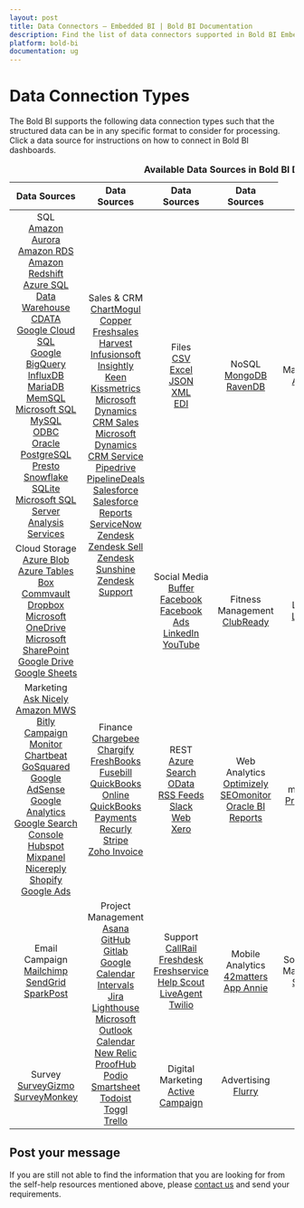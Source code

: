```yaml
---
layout: post
title: Data Connectors – Embedded BI | Bold BI Documentation
description: Find the list of data connectors supported in Bold BI Embedded. It includes files, databases, web-based data sources and more.
platform: bold-bi
documentation: ug
---
```


# Data Connection Types

The Bold BI supports the following data connection types such that the structured data can be in any specific format to consider for processing. Click a data source for instructions on how to connect in Bold BI dashboards.

<meta charset="utf-8"/>
<table>
  <caption style="font-size: 16px; font-weight: bold">
    Available Data Sources in Bold BI Dashboard
  </caption>
  <thead>
    <tr>
      <th scope="col">Data Sources</th>
      <th scope="col">Data Sources</th>
      <th scope="col">Data Sources</th>
      <th scope="col">Data Sources</th>
    </tr>
  </thead>
  <tbody>
    <tr>
        <td align="center"> SQL
            <br> <a href="/embedded-bi/working-with-data-source/data-connectors/amazon-aurora/"> Amazon Aurora</a>  
            <br> <a href="/embedded-bi/working-with-data-source/data-connectors/amazon-rds/"> Amazon RDS</a>
            <br> <a href="/embedded-bi/working-with-data-source/data-connectors/amazon-redshift/"> Amazon Redshift</a>
            <br> <a href="/embedded-bi/working-with-data-source/data-connectors/azure-sql-data-warehouse/"> Azure SQL Data Warehouse</a>
            <br> <a href="/embedded-bi/working-with-data-source/data-connectors/cdata/"> CDATA</a>
            <br> <a href="/embedded-bi/working-with-data-source/data-connectors/google-cloud-sql/"> Google Cloud SQL</a>            
            <br> <a href="/embedded-bi/working-with-data-source/data-connectors/google-bigquery/"> Google BigQuery</a>
            <br> <a href="/embedded-bi/working-with-data-source/data-connectors/influxdb/"> InfluxDB</a>
            <br> <a href="/embedded-bi/working-with-data-source/data-connectors/mariadb/"> MariaDB</a>
            <br> <a href="/embedded-bi/working-with-data-source/data-connectors/memsql/"> MemSQL</a>
            <br> <a href="/embedded-bi/working-with-data-source/data-connectors/sql-data-source/"> Microsoft SQL</a>
            <br> <a href="/embedded-bi/working-with-data-source/data-connectors/mysql/"> MySQL</a>
            <br> <a href="/embedded-bi/working-with-data-source/data-connectors/odbc/"> ODBC</a>
            <br> <a href="/embedded-bi/working-with-data-source/data-connectors/oracle/"> Oracle</a>
            <br> <a href="/embedded-bi/working-with-data-source/data-connectors/postgresql/"> PostgreSQL</a>
            <br> <a href="/embedded-bi/working-with-data-source/data-connectors/presto/"> Presto</a>
            <br> <a href="/embedded-bi/working-with-data-source/data-connectors/snowflake/"> Snowflake</a>  
            <br> <a href="/embedded-bi/working-with-data-source/data-connectors/sqlite/"> SQLite</a>          
            <br> <a href="/embedded-bi/working-with-data-source/data-connectors/ssas/"> Microsoft SQL Server Analysis Services</a>
        </td>
        <td align="center" rowspan="2"> Sales & CRM
            <br> <a href="/embedded-bi/working-with-data-source/data-connectors/chart-mogul/"> ChartMogul</a>
            <br> <a href="/embedded-bi/working-with-data-source/data-connectors/copper/"> Copper</a>
            <br> <a href="/embedded-bi/working-with-data-source/data-connectors/freshsales/"> Freshsales</a>
            <br> <a href="/embedded-bi/working-with-data-source/data-connectors/harvest/"> Harvest</a>
            <br> <a href="/embedded-bi/working-with-data-source/data-connectors/infusionsoft/"> Infusionsoft</a>
            <br> <a href="/embedded-bi/working-with-data-source/data-connectors/insightly/"> Insightly</a>
            <br> <a href="/embedded-bi/working-with-data-source/data-connectors/keen/"> Keen</a>
            <br> <a href="/embedded-bi/working-with-data-source/data-connectors/kissmetrics/"> Kissmetrics</a>
            <br> <a href="/embedded-bi/working-with-data-source/data-connectors/microsoft-dynamics-crm/"> Microsoft Dynamics CRM Sales</a>
            <br> <a href="/embedded-bi/working-with-data-source/data-connectors/microsoft-dynamics-crm/"> Microsoft Dynamics CRM Service</a>
            <br> <a href="/embedded-bi/working-with-data-source/data-connectors/pipedrive/"> Pipedrive</a>
            <br> <a href="/embedded-bi/working-with-data-source/data-connectors/pipeline-deals/"> PipelineDeals</a>
            <br> <a href="/embedded-bi/working-with-data-source/data-connectors/salesforce/"> Salesforce</a>
            <br> <a href="/embedded-bi/working-with-data-source/data-connectors/salesforce-reports/"> Salesforce Reports</a>
            <br> <a href="/embedded-bi/working-with-data-source/data-connectors/servicenow/"> ServiceNow</a>
            <br> <a href="/embedded-bi/working-with-data-source/data-connectors/zendesk/"> Zendesk</a>
            <br> <a href="/embedded-bi/working-with-data-source/data-connectors/zendesk-sell/"> Zendesk Sell</a>
			<br> <a href="/embedded-bi/working-with-data-source/data-connectors/zendesk-sunshine/"> Zendesk Sunshine</a>
			<br> <a href="/embedded-bi/working-with-data-source/data-connectors/zendesk-support/"> Zendesk Support</a>
        </td>
        <td align="center"> Files
            <br> <a href="/embedded-bi/working-with-data-source/data-connectors/files/"> CSV</a>
            <br> <a href="/embedded-bi/working-with-data-source/data-connectors/excel/"> Excel</a>
            <br> <a href="/embedded-bi/working-with-data-source/data-connectors/files/"> JSON</a>
            <br> <a href="/embedded-bi/working-with-data-source/data-connectors/files/"> XML</a>
            <br> <a href="/embedded-bi/working-with-data-source/data-connectors/edi/"> EDI</a>
        </td>
        <td align="center"> NoSQL
            <br> <a href="/embedded-bi/working-with-data-source/data-connectors/mongodb/"> MongoDB</a>
			<br> <a href="/embedded-bi/working-with-data-source/data-connectors/ravendb/"> RavenDB</a>
        </td>
		<td align="center"> Management
            <br> <a href="/embedded-bi/working-with-data-source/data-connectors/appfolio/"> AppFolio</a>
        </td>
    </tr>
    <tr>
        <td align="center"> Cloud Storage
            <br> <a href="/embedded-bi/working-with-data-source/data-connectors/azure-blob/"> Azure Blob</a>
			<br> <a href="/embedded-bi/working-with-data-source/data-connectors/azure-tables/"> Azure Tables</a>
            <br> <a href="/embedded-bi/working-with-data-source/data-connectors/box/"> Box</a>
			<br> <a href="/embedded-bi/working-with-data-source/data-connectors/commvault/"> Commvault</a>
            <br> <a href="/embedded-bi/working-with-data-source/data-connectors/dropbox/"> Dropbox</a>
            <br> <a href="/embedded-bi/working-with-data-source/data-connectors/ms-one-drive/"> Microsoft OneDrive</a>
            <br> <a href="/embedded-bi/working-with-data-source/data-connectors/ms-sharepoint/"> Microsoft SharePoint</a>
            <br> <a href="/embedded-bi/working-with-data-source/data-connectors/google-drive/"> Google Drive</a>
			<br> <a href="/embedded-bi/working-with-data-source/data-connectors/google-sheets/"> Google Sheets</a>
        </td>
        <td align="center"> Social Media
            <br> <a href="/embedded-bi/working-with-data-source/data-connectors/buffer/"> Buffer</a>
			<br> <a href="/embedded-bi/working-with-data-source/data-connectors/facebook/"> Facebook</a>
			<br> <a href="/embedded-bi/working-with-data-source/data-connectors/facebook-ads/"> Facebook Ads</a>
            <br> <a href="/embedded-bi/working-with-data-source/data-connectors/linkedin/"> LinkedIn</a>
            <br> <a href="/embedded-bi/working-with-data-source/data-connectors/youtube/"> YouTube </a>
        </td>
		<td align="center"> Fitness Management
            <br> <a href="/embedded-bi/working-with-data-source/data-connectors/clubready/"> ClubReady</a>
        </td>
		<td align="center"> Learning
            <br> <a href="/embedded-bi/working-with-data-source/data-connectors/lessonly/"> Lessonly</a>
        </td>
        <td align="center"> Web Management
            <br> <a href="/embedded-bi/working-with-data-source/data-connectors/wordpress/"> WordPress</a>
        </td>
		<td align="center"> Forms
            <br> <a href="/embedded-bi/working-with-data-source/data-connectors/gravity-forms/"> GravityForms</a>
        </td>
    </tr>
    <tr>
        <td align="center"> Marketing
            <br> <a href="/embedded-bi/working-with-data-source/data-connectors/ask-nicely/"> Ask Nicely</a>
			<br> <a href="/embedded-bi/working-with-data-source/data-connectors/amazon-mws/"> Amazon MWS</a>
            <br> <a href="/embedded-bi/working-with-data-source/data-connectors/bitly/"> Bitly</a>
            <br> <a href="/embedded-bi/working-with-data-source/data-connectors/campaign-monitor/"> Campaign Monitor</a>
            <br> <a href="/embedded-bi/working-with-data-source/data-connectors/chart-beat/"> Chartbeat</a>
            <br> <a href="/embedded-bi/working-with-data-source/data-connectors/go-squared/"> GoSquared</a>
            <br> <a href="/embedded-bi/working-with-data-source/data-connectors/google-adsense/"> Google AdSense</a>
            <br> <a href="/embedded-bi/working-with-data-source/data-connectors/google-analytics/"> Google Analytics</a>
            <br> <a href="/embedded-bi/working-with-data-source/data-connectors/google-search-console/"> Google Search Console</a>
			<br> <a href="/embedded-bi/working-with-data-source/data-connectors/hubspot">Hubspot</a>
            <br> <a href="/embedded-bi/working-with-data-source/data-connectors/mix-panel">Mixpanel</a>
            <br> <a href="/embedded-bi/working-with-data-source/data-connectors/nicereply/"> Nicereply</a>
			<br> <a href="/embedded-bi/working-with-data-source/data-connectors/shopify/"> Shopify</a>
			<br> <a href="/embedded-bi/working-with-data-source/data-connectors/google-ads">Google Ads</a>
        </td>
        <td align="center"> Finance
            <br> <a href="/embedded-bi/working-with-data-source/data-connectors/chargebee/"> Chargebee</a>
            <br> <a href="/embedded-bi/working-with-data-source/data-connectors/chargify/"> Chargify</a>
            <br> <a href="/embedded-bi/working-with-data-source/data-connectors/freshbooks/"> FreshBooks</a>
            <br> <a href="/embedded-bi/working-with-data-source/data-connectors/fusebill/"> Fusebill</a>
			<br> <a href="/embedded-bi/working-with-data-source/data-connectors/quickbooks-online/"> QuickBooks Online</a>
			<br> <a href="/embedded-bi/working-with-data-source/data-connectors/quickbooks-payments/"> QuickBooks Payments</a>
            <br> <a href="/embedded-bi/working-with-data-source/data-connectors/recurly/"> Recurly</a>
            <br> <a href="/embedded-bi/working-with-data-source/data-connectors/stripe/"> Stripe</a>
			<br> <a href="/embedded-bi/working-with-data-source/data-connectors/zoho-invoice/"> Zoho Invoice</a>
        </td>
        <td align="center"> REST
		    <br> <a href="/embedded-bi/working-with-data-source/data-connectors/azure-search/"> Azure Search</a>
            <br> <a href="/embedded-bi/working-with-data-source/data-connectors/odata/"> OData</a>
            <br> <a href="/embedded-bi/working-with-data-source/data-connectors/rss-feeds/"> RSS Feeds</a>
			<br> <a href="/embedded-bi/working-with-data-source/data-connectors/slack/"> Slack</a>
            <br> <a href="/embedded-bi/working-with-data-source/data-connectors/restful-web-services/"> Web</a>
			<br> <a href="/embedded-bi/working-with-data-source/data-connectors/xero/"> Xero</a>
        </td>
        <td align="center"> Web Analytics
            <br> <a href="/embedded-bi/working-with-data-source/data-connectors/optimizely/"> Optimizely</a>
            <br> <a href="/embedded-bi/working-with-data-source/data-connectors/seomonitor/"> SEOmonitor</a>
            <br> <a href="/embedded-bi/working-with-data-source/data-connectors/oracle-bi-reports/"> Oracle BI Reports</a>
        </td>
		<td align="center"> Data monitoring
            <br> <a href="/embedded-bi/working-with-data-source/data-connectors/prometheus/"> Prometheus</a>
        </td>
    </tr>
    <tr>
        <td align="center"> Email Campaign
            <br> <a href="/embedded-bi/working-with-data-source/data-connectors/mailchimp/"> Mailchimp</a>
            <br> <a href="/embedded-bi/working-with-data-source/data-connectors/send-grid/"> SendGrid</a>
            <br> <a href="/embedded-bi/working-with-data-source/data-connectors//"> SparkPost</a>
        </td>
        <td align="center" rowspan="2"> Project Management
            <br> <a href="/embedded-bi/working-with-data-source/data-connectors/asana/"> Asana</a>
            <br> <a href="/embedded-bi/working-with-data-source/data-connectors/github/"> GitHub</a>
            <br> <a href="/embedded-bi/working-with-data-source/data-connectors/gitlab/"> Gitlab</a>
            <br> <a href="/embedded-bi/working-with-data-source/data-connectors/google-calendar/"> Google Calendar</a>
            <br> <a href="/embedded-bi/working-with-data-source/data-connectors/intervals/"> Intervals</a>
            <br> <a href="/embedded-bi/working-with-data-source/data-connectors/jira/"> Jira</a>
            <br> <a href="/embedded-bi/working-with-data-source/data-connectors/lighthouse/"> Lighthouse</a>
            <br> <a href="/embedded-bi/working-with-data-source/data-connectors/outlook-calendar/"> Microsoft Outlook Calendar</a>
            <br> <a href="/embedded-bi/working-with-data-source/data-connectors/new-relic/"> New Relic</a>
			<br> <a href="/embedded-bi/working-with-data-source/data-connectors/proofhub/"> ProofHub</a>
			<br> <a href="/embedded-bi/working-with-data-source/data-connectors/podio/"> Podio</a>
            <br> <a href="/embedded-bi/working-with-data-source/data-connectors/smartsheet/"> Smartsheet</a>
            <br> <a href="/embedded-bi/working-with-data-source/data-connectors/todoist/"> Todoist</a>
            <br> <a href="/embedded-bi/working-with-data-source/data-connectors/toggl/"> Toggl</a>
			<br> <a href="/embedded-bi/working-with-data-source/data-connectors/trello/"> Trello</a>
        </td>
        <td align="center"> Support
            <br> <a href="/embedded-bi/working-with-data-source/data-connectors/callrail/"> CallRail</a>
            <br> <a href="/embedded-bi/working-with-data-source/data-connectors/freshdesk/"> Freshdesk</a>
            <br> <a href="/embedded-bi/working-with-data-source/data-connectors/freshservice/"> Freshservice</a>
            <br> <a href="/embedded-bi/working-with-data-source/data-connectors/help-scout/"> Help Scout</a>
            <br> <a href="/embedded-bi/working-with-data-source/data-connectors/live-agent/"> LiveAgent</a>
            <br> <a href="/embedded-bi/working-with-data-source/data-connectors/twilio/"> Twilio</a>
        </td>
        <td align="center"> Mobile Analytics
            <br> <a href="/embedded-bi/working-with-data-source/data-connectors/42matters/"> 42matters</a>
            <br> <a href="/embedded-bi/working-with-data-source/data-connectors/app-annie/"> App Annie</a>
        </td>
		<td align="center"> Social Media Management
			<br> <a href="/embedded-bi/working-with-data-source/data-connectors/sendible/"> Sendible</a>           
        </td>
    </tr>
    <tr>
        <td align="center"> Survey
            <br> <a href="/embedded-bi/working-with-data-source/data-connectors/survey-gizmo/"> SurveyGizmo</a>
			<br> <a href="/embedded-bi/working-with-data-source/data-connectors/surveymonkey/"> SurveyMonkey</a>
        </td>
        <td align="center"> Digital Marketing
            <br> <a href="/embedded-bi/working-with-data-source/data-connectors/activecampaign/"> Active Campaign</a>
        </td>
        <td align="center"> Advertising
            <br> <a href="/embedded-bi/working-with-data-source/data-connectors/flurry/"> Flurry</a>
        </td>
    </tr>
  </tbody>
</table>

## Post your message
If you are still not able to find the information that you are looking for from the self-help resources mentioned above, please [contact us](https://www.boldbi.com/contact) and send your requirements.